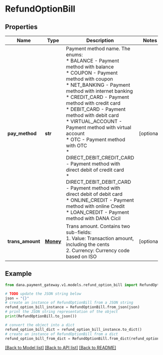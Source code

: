 # RefundOptionBill


## Properties

Name | Type | Description | Notes
------------ | ------------- | ------------- | -------------
**pay_method** | **str** | Payment method name. The enums:<br />   * BALANCE - Payment method with balance<br />   * COUPON - Payment method with coupon<br />   * NET_BANKING - Payment method with internet banking<br />   * CREDIT_CARD - Payment method with credit card<br />   * DEBIT_CARD - Payment method with debit card<br />   * VIRTUAL_ACCOUNT - Payment method with virtual account<br />   * OTC - Payment method with OTC<br />   * DIRECT_DEBIT_CREDIT_CARD - Payment method with direct debit of credit card<br />   * DIRECT_DEBIT_DEBIT_CARD - Payment method with direct debit of debit card<br />   * ONLINE_CREDIT - Payment method with online Credit<br />   * LOAN_CREDIT - Payment method with DANA Cicil<br />  | [optional] 
**trans_amount** | [**Money**](Money.md) | Trans amount. Contains two sub-fields:<br /> 1. Value: Transaction amount, including the cents<br /> 2. Currency: Currency code based on ISO<br />  | [optional] 

## Example

```python
from dana.payment_gateway.v1.models.refund_option_bill import RefundOptionBill

# TODO update the JSON string below
json = "{}"
# create an instance of RefundOptionBill from a JSON string
refund_option_bill_instance = RefundOptionBill.from_json(json)
# print the JSON string representation of the object
print(RefundOptionBill.to_json())

# convert the object into a dict
refund_option_bill_dict = refund_option_bill_instance.to_dict()
# create an instance of RefundOptionBill from a dict
refund_option_bill_from_dict = RefundOptionBill.from_dict(refund_option_bill_dict)
```
[[Back to Model list]](../README.md#documentation-for-models) [[Back to API list]](../README.md#documentation-for-api-endpoints) [[Back to README]](../README.md)


